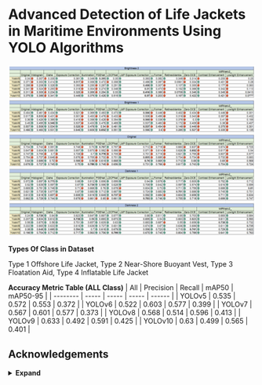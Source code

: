 # Advanced Detection of Life Jackets in Maritime Environments Using YOLO Algorithms

<div align="center">
    <a href="./">
        <img src="Result.png"/>
    </a>
</div>

**Types Of Class in Dataset**

Type 1 Offshore Life Jacket, Type 2 Near-Shore Buoyant Vest, Type 3 Floatation Aid, Type 4 Inflatable Life Jacket

**Accuracy Metric Table (ALL Class)**
| All  | Precision | Recall  | mAP50 | mAP50-95  | 
| -------- | ----- | ----- | ----- | ------ |
| YOLOv5   | 0.535 | 0.572 | 0.553 | 0.372  |
| YOLOv6   | 0.522 | 0.603 | 0.577 | 0.399  |
| YOLOv7   | 0.567 | 0.601 | 0.577 | 0.373  |
| YOLOv8   | 0.568 | 0.514 | 0.596 | 0.413  |
| YOLOv9   | 0.633 | 0.492 | 0.591 | 0.425  |
| YOLOv10  | 0.63  | 0.499 | 0.565 | 0.401  |


## Acknowledgements
<details><summary> <b>Expand</b> </summary>

* Learning Multi-Scale Photo Exposure Correction: [https://github.com/mahmoudnafifi/Exposure_Correction](https://github.com/mahmoudnafifi/Exposure_Correction) - The best overexposure methed in this research
* MIRNetv2: [https://github.com/swz30/MIRNetv2](https://github.com/swz30/MIRNetv2) - The best low light methed in this research
* Exposure-Correction-BMVC-2021: [https://github.com/elientumba2019/Exposure-Correction-BMVC-2021](https://github.com/elientumba2019/Exposure-Correction-BMVC-2021)
* MIRNetv2: [https://github.com/swz30/MIRNetv2](https://github.com/swz30/MIRNetv2)
* MIRNetv2: [https://github.com/swz30/MIRNetv2](https://github.com/swz30/MIRNetv2)
* MIRNetv2: [https://github.com/swz30/MIRNetv2](https://github.com/swz30/MIRNetv2)
* MIRNetv2: [https://github.com/swz30/MIRNetv2](https://github.com/swz30/MIRNetv2)
* MIRNetv2: [https://github.com/swz30/MIRNetv2](https://github.com/swz30/MIRNetv2)
* MIRNetv2: [https://github.com/swz30/MIRNetv2](https://github.com/swz30/MIRNetv2)
* MIRNetv2: [https://github.com/swz30/MIRNetv2](https://github.com/swz30/MIRNetv2)
* MIRNetv2: [https://github.com/swz30/MIRNetv2](https://github.com/swz30/MIRNetv2)

</details>
